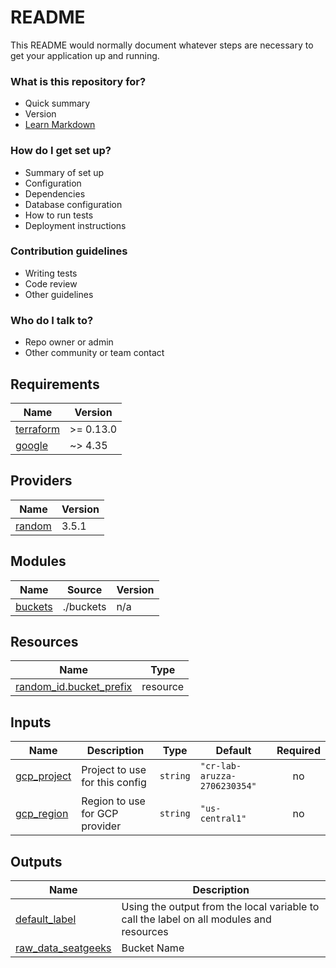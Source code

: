 # README #

This README would normally document whatever steps are necessary to get your application up and running.

### What is this repository for? ###

* Quick summary
* Version
* [Learn Markdown](https://bitbucket.org/tutorials/markdowndemo)

### How do I get set up? ###

* Summary of set up
* Configuration
* Dependencies
* Database configuration
* How to run tests
* Deployment instructions

### Contribution guidelines ###

* Writing tests
* Code review
* Other guidelines

### Who do I talk to? ###

* Repo owner or admin
* Other community or team contact
<!-- BEGIN_TF_DOCS -->
## Requirements

| Name | Version |
|------|---------|
| <a name="requirement_terraform"></a> [terraform](#requirement\_terraform) | >= 0.13.0 |
| <a name="requirement_google"></a> [google](#requirement\_google) | ~> 4.35 |

## Providers

| Name | Version |
|------|---------|
| <a name="provider_random"></a> [random](#provider\_random) | 3.5.1 |

## Modules

| Name | Source | Version |
|------|--------|---------|
| <a name="module_buckets"></a> [buckets](#module\_buckets) | ./buckets | n/a |

## Resources

| Name | Type |
|------|------|
| [random_id.bucket_prefix](https://registry.terraform.io/providers/hashicorp/random/latest/docs/resources/id) | resource |

## Inputs

| Name | Description | Type | Default | Required |
|------|-------------|------|---------|:--------:|
| <a name="input_gcp_project"></a> [gcp\_project](#input\_gcp\_project) | Project to use for this config | `string` | `"cr-lab-aruzza-2706230354"` | no |
| <a name="input_gcp_region"></a> [gcp\_region](#input\_gcp\_region) | Region to use for GCP provider | `string` | `"us-central1"` | no |

## Outputs

| Name | Description |
|------|-------------|
| <a name="output_default_label"></a> [default\_label](#output\_default\_label) | Using the output from the local variable to call the label on all modules and resources |
| <a name="output_raw_data_seatgeeks"></a> [raw\_data\_seatgeeks](#output\_raw\_data\_seatgeeks) | Bucket Name |
<!-- END_TF_DOCS -->